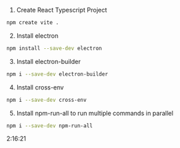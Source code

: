 1. Create React Typescript Project

```bash
npm create vite .
```

2. Install electron

```bash
npm install --save-dev electron
```

<!-- OR

```bash
npm install -g cnpm --registry=http://registry.npm.taobao.org
```

```bash
cnpm install --save-dev electron
``` -->

3. Install electron-builder

```bash
npm i --save-dev electron-builder
```

<!-- OR

```bash
cnpm i --save-dev electron-builder
``` -->

4. Install cross-env

```bash
npm i --save-dev cross-env
```

5. Install npm-run-all to run multiple commands in parallel

```bash
npm i --save-dev npm-run-all
```

2:16:21

